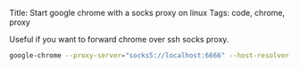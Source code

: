 Title: Start google chrome with a socks proxy on linux
Tags: code, chrome, proxy

Useful if you want to forward chrome over ssh socks proxy.

```bash
google-chrome --proxy-server="socks5://localhost:6666" --host-resolver-rules="MAP * 0.0.0.0 , EXCLUDE localhost"
```
